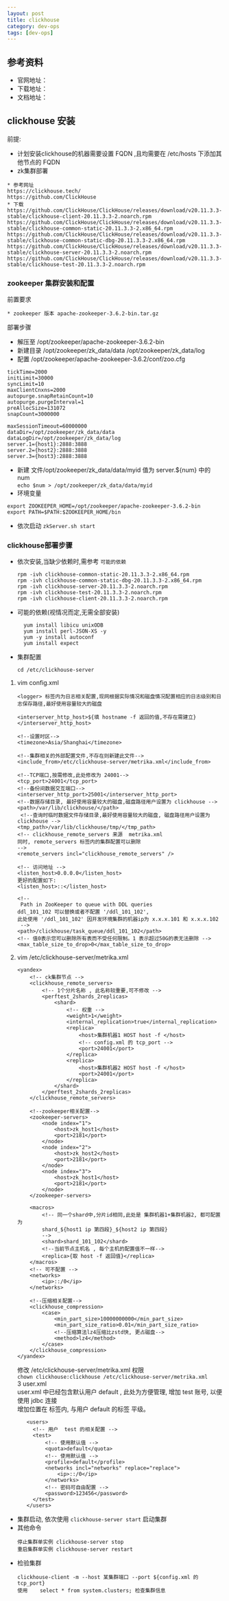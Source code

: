 ```yaml
---
layout: post
title: clickhouse
category: dev-ops
tags: [dev-ops]
---
```


## 参考资料
- 官网地址：
- 下载地址：
- 文档地址：

##  clickhouse 安装
前提: 
- 计划安装clickhouse的机器需要设置 FQDN ,且均需要在 /etc/hosts 下添加其他节点的 FQDN
- zk集群部署

```
* 参考网址  
https://clickhouse.tech/  
https://github.com/ClickHouse
* 下载
https://github.com/ClickHouse/ClickHouse/releases/download/v20.11.3.3-stable/clickhouse-client-20.11.3.3-2.noarch.rpm
https://github.com/ClickHouse/ClickHouse/releases/download/v20.11.3.3-stable/clickhouse-common-static-20.11.3.3-2.x86_64.rpm
https://github.com/ClickHouse/ClickHouse/releases/download/v20.11.3.3-stable/clickhouse-common-static-dbg-20.11.3.3-2.x86_64.rpm
https://github.com/ClickHouse/ClickHouse/releases/download/v20.11.3.3-stable/clickhouse-server-20.11.3.3-2.noarch.rpm
https://github.com/ClickHouse/ClickHouse/releases/download/v20.11.3.3-stable/clickhouse-test-20.11.3.3-2.noarch.rpm
```

### zookeeper 集群安装和配置

前置要求
``` 
* zookeeper 版本 apache-zookeeper-3.6.2-bin.tar.gz
```
部署步骤
* 解压至  /opt/zookeeper/apache-zookeeper-3.6.2-bin
* 新建目录 /opt/zookeeper/zk_data/data   /opt/zookeeper/zk_data/log
* 配置 /opt/zookeeper/apache-zookeeper-3.6.2/conf/zoo.cfg
```
tickTime=2000
initLimit=30000
syncLimit=10
maxClientCnxns=2000
autopurge.snapRetainCount=10
autopurge.purgeInterval=1
preAllocSize=131072
snapCount=3000000

maxSessionTimeout=60000000
dataDir=/opt/zookeeper/zk_data/data
dataLogDir=/opt/zookeeper/zk_data/log
server.1={host1}:2888:3888
server.2={host2}:2888:3888
server.3={host3}:2888:3888
```

* 新建 文件/opt/zookeeper/zk_data/data/myid  值为 server.${num} 中的 num  
  `echo $num > /opt/zookeeper/zk_data/data/myid`
* 环境变量
```
export ZOOKEEPER_HOME=/opt/zookeeper/apache-zookeeper-3.6.2-bin  
export PATH=$PATH:$ZOOKEEPER_HOME/bin
```

* 依次启动  `zkServer.sh start`

### clickhouse部署步骤
* 依次安装,当缺少依赖时,需参考 `可能的依赖`
   ```
  rpm -ivh clickhouse-common-static-20.11.3.3-2.x86_64.rpm
  rpm -ivh clickhouse-common-static-dbg-20.11.3.3-2.x86_64.rpm
  rpm -ivh clickhouse-server-20.11.3.3-2.noarch.rpm
  rpm -ivh clickhouse-test-20.11.3.3-2.noarch.rpm
  rpm -ivh clickhouse-client-20.11.3.3-2.noarch.rpm
  ```
* 可能的依赖(视情况而定,无需全部安装)
    ```
      yum install libicu unixODB
      yum install perl-JSON-XS -y
      yum -y install autoconf
      yum install expect
    ```

* 集群配置
    ```
    cd /etc/clickhouse-server
    
    ```
1. vim config.xml
    ``` 
    <logger> 标签内为日志相关配置,现网根据实际情况和磁盘情况配置相应的日志级别和日志保存路径,最好使用容量较大的磁盘
    
    <interserver_http_host>${填 hostname -f 返回的值,不存在需建立}</interserver_http_host>
        
    <!--设置时区-->
    <timezone>Asia/Shanghai</timezone>
    
    <!--集群相关的外部配置文件,不存在则新建此文件-->
    <include_from>/etc/clickhouse-server/metrika.xml</include_from>
    
    <!--TCP端口,按需修改,此处修改为 24001-->
    <tcp_port>24001</tcp_port>
    <!--备份间数据交互端口-->
    <interserver_http_port>25001</interserver_http_port>
    <!--数据存储目录, 最好使用容量较大的磁盘,磁盘路径用户设置为 clickhouse -->
    <path>/var/lib/clickhouse/</path>
     <!--查询时临时数据文件存储目录,最好使用容量较大的磁盘, 磁盘路径用户设置为 clickhouse -->
    <tmp_path>/var/lib/clickhouse/tmp/</tmp_path>  
    <!-- clickhouse_remote_servers 来源  metrika.xml
    同时, remote_servers 标签内的集群配置可以删除
    --> 
    <remote_servers incl="clickhouse_remote_servers" />
   
    <!-- 访问地址 -->
    <listen_host>0.0.0.0</listen_host>
   更好的配置如下: 
    <listen_host>::</listen_host>
   
    <!--
     Path in ZooKeeper to queue with DDL queries
    ddl_101_102 可以替换或者不配置 '/ddl_101_102',
    此处使用 '/ddl_101_102' 因开发环境集群的机器ip为 x.x.x.101 和 x.x.x.102
     -->
    <path>/clickhouse/task_queue/ddl_101_102</path>
    <!-- 值0表示您可以删除所有表而不受任何限制。1 表示超过50G的表无法删除 -->
    <max_table_size_to_drop>0</max_table_size_to_drop>
    
   ```
2. vim /etc/clickhouse-server/metrika.xml
    ```
    <yandex>
        <!-- ck集群节点 -->
        <clickhouse_remote_servers>
            <!-- 1个分片名称 , 此名称较重要,可不修改 -->
            <perftest_2shards_2replicas>
                <shard>
                    <!-- 权重 -->
                    <weight>1</weight>
                    <internal_replication>true</internal_replication>
                    <replica>
                        <host>集群机器1 HOST host -f </host>
                        <!-- config.xml 的 tcp_port -->
                        <port>24001</port>
                    </replica>
                    <replica>
                        <host>集群机器2 HOST host -f </host>
                        <port>24001</port>
                    </replica>
                </shard>
            </perftest_2shards_2replicas>
        </clickhouse_remote_servers>
    
        <!--zookeeper相关配置-->
        <zookeeper-servers>
            <node index="1">
                <host>zk_host1</host>
                <port>2181</port>
            </node>
            <node index="2">
                <host>zk_host2</host>
                <port>2181</port>
            </node>
            <node index="3">
                <host>zk_host1</host>
                <port>2181</port>
            </node>
        </zookeeper-servers>
    
        <macros>
            <!-- 同一个shard中,分片id相同,此处是 集群机器1+集群机器2, 都可配置为 
            shard_${host1 ip 第四段}_${host2 ip 第四段}
            -->
            <shard>shard_101_102</shard>
            <!--当前节点主机名 , 每个主机的配置值不一样-->
            <replica>{取 host -f 返回值}</replica>
        </macros>
        <!-- 可不配置 -->
        <networks>
            <ip>::/0</ip>
        </networks>
    
        <!--压缩相关配置-->
        <clickhouse_compression>
            <case>
                <min_part_size>10000000000</min_part_size>
                <min_part_size_ratio>0.01</min_part_size_ratio>
                <!--压缩算法lz4压缩比zstd快, 更占磁盘-->
                <method>lz4</method>
            </case>
        </clickhouse_compression>
    </yandex>
    ```
   修改 /etc/clickhouse-server/metrika.xml 权限  
   `chown clickhouse:clickhouse /etc/clickhouse-server/metrika.xml`  
   3 user.xml   
   user.xml 中已经包含默认用户  default , 此处为方便管理, 增加 test 账号, 以便 使用 jdbc 连接  
   增加位置在  <users></users> 标签内, 与用户 default 的标签 <default></default> 平级。
   ```
      <users>
        <!-- 用户  test 的相关配置 -->
        <test>
            <!-- 使用默认值 -->
            <quota>default</quota>
            <!-- 使用默认值 -->
            <profile>default</profile>
            <networks incl="networks" replace="replace">
                <ip>::/0</ip>
            </networks>
            <!-- 密码可自由配置 -->
            <password>123456</password>
        </test>
      </users>
   ```
* 集群启动, 依次使用 `clickhouse-server start` 启动集群
* 其他命令
    ```
    停止集群单实例 clickhouse-server stop
    重启集群单实例 clickhouse-server restart
    ```
* 检验集群
    ``` 
   clickhouse-client -m --host 某集群端口 --port ${config.xml 的 tcp_port}
    使用    select * from system.clusters; 检查集群信息
    ```